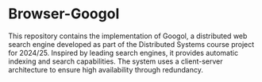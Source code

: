 # Browser-Googol
This repository contains the implementation of Googol, a distributed web search engine developed as part of the Distributed Systems course project for 2024/25. Inspired by leading search engines, it provides automatic indexing and search capabilities. The system uses a client-server architecture to ensure high availability through redundancy.
